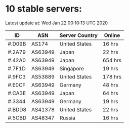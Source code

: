 # 10 stable servers:

Latest update at: Wed Jan 22 00:10:13 UTC 2020

| ID | ASN | Server Country | Online |
| -- | --- | -------------- | ------ |
| #.D09B | AS174 | United States | 16 hrs |
| #.2A79 | AS63949 | Japan | 22 hrs |
| #.42A0 | AS63949 | Japan | 654 hrs |
| #.7F1D | AS63949 | Singapore | 19 hrs |
| #.9FC3 | AS53889 | United States | 178 hrs |
| #.E0CF | AS63949 | Germany | 48 hrs |
| #.CA3E | AS63949 | Japan | 64 hrs |
| #.3344 | AS63949 | Germany | 19 hrs |
| #.BDD8 | AS41378 | United States | 22 hrs |
| #.5CBD | AS48347 | Russia | 16 hrs |

